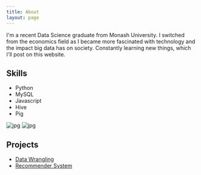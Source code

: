 ```yaml
---
title: About
layout: page
---
```


<p>I'm a recent Data Science graduate from Monash University. I switched from the economics field as I became more fascinated with technology and the impact big data has on society. Constantly learning new things, which I'll post on this website.</p>

<h2>Skills</h2>

<ul class="skill-list">
	<li>Python</li>
	<li>MySQL</li>
	<li>Javascript</li>
	<li>Hive</li>
	<li>Pig</li>
</ul>

![jpg](http://lawko698.github.io/assets/images/AWS/AWS_Certified_Logo_SAA_588x300_Color.jpg)
![jpg](http://lawko698.github.io/assets/images/AWS/AWS_Certified_Tag__SAA_588x300-Color.jpg)

<h2>Projects</h2>

<ul>
	<li><a href="https://github.com/lawko698/notebooks/tree/master/wrangling/">Data Wrangling</a></li>
	<li><a href="https://github.com/lawko698/notebooks/tree/master/donor%20choose">Recommender System</a></li>
</ul>
